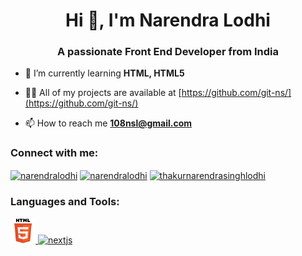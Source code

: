 <h1 align="center">Hi 👋, I'm Narendra Lodhi</h1>
<h3 align="center">A passionate Front End Developer from India</h3>

- 🌱 I’m currently learning **HTML, HTML5**

- 👨‍💻 All of my projects are available at [https://github.com/git-ns/](https://github.com/git-ns/)

- 📫 How to reach me **108nsl@gmail.com**

<h3 align="left">Connect with me:</h3>
<p align="left">
<a href="https://twitter.com/narendralodhi" target="blank"><img align="center" src="https://raw.githubusercontent.com/rahuldkjain/github-profile-readme-generator/master/src/images/icons/Social/twitter.svg" alt="narendralodhi" height="30" width="40" /></a>
<a href="https://linkedin.com/in/narendralodhi" target="blank"><img align="center" src="https://raw.githubusercontent.com/rahuldkjain/github-profile-readme-generator/master/src/images/icons/Social/linked-in-alt.svg" alt="narendralodhi" height="30" width="40" /></a>
<a href="https://instagram.com/thakurnarendrasinghlodhi" target="blank"><img align="center" src="https://raw.githubusercontent.com/rahuldkjain/github-profile-readme-generator/master/src/images/icons/Social/instagram.svg" alt="thakurnarendrasinghlodhi" height="30" width="40" /></a>
</p>

<h3 align="left">Languages and Tools:</h3>
<p align="left"> <a href="https://www.w3.org/html/" target="_blank" rel="noreferrer"> <img src="https://raw.githubusercontent.com/devicons/devicon/master/icons/html5/html5-original-wordmark.svg" alt="html5" width="40" height="40"/> </a> <a href="https://nextjs.org/" target="_blank" rel="noreferrer"> <img src="https://cdn.worldvectorlogo.com/logos/nextjs-2.svg" alt="nextjs" width="40" height="40"/> </a> </p>
